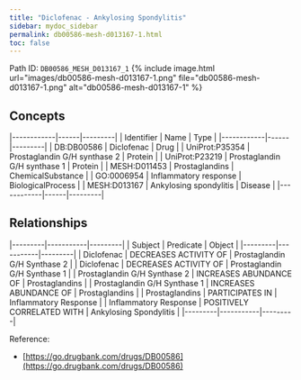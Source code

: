 ```yaml
---
title: "Diclofenac - Ankylosing Spondylitis"
sidebar: mydoc_sidebar
permalink: db00586-mesh-d013167-1.html
toc: false 
---
```



Path ID: `DB00586_MESH_D013167_1`
{% include image.html url="images/db00586-mesh-d013167-1.png" file="db00586-mesh-d013167-1.png" alt="db00586-mesh-d013167-1" %}

## Concepts

|------------|------|---------|
| Identifier | Name | Type    |
|------------|------|---------|
| DB:DB00586 | Diclofenac | Drug |
| UniProt:P35354 | Prostaglandin G/H synthase 2 | Protein |
| UniProt:P23219 | Prostaglandin G/H synthase 1 | Protein |
| MESH:D011453 | Prostaglandins | ChemicalSubstance |
| GO:0006954 | Inflammatory response | BiologicalProcess |
| MESH:D013167 | Ankylosing spondylitis | Disease |
|------------|------|---------|

## Relationships

|---------|-----------|---------|
| Subject | Predicate | Object  |
|---------|-----------|---------|
| Diclofenac | DECREASES ACTIVITY OF | Prostaglandin G/H Synthase 2 |
| Diclofenac | DECREASES ACTIVITY OF | Prostaglandin G/H Synthase 1 |
| Prostaglandin G/H Synthase 2 | INCREASES ABUNDANCE OF | Prostaglandins |
| Prostaglandin G/H Synthase 1 | INCREASES ABUNDANCE OF | Prostaglandins |
| Prostaglandins | PARTICIPATES IN | Inflammatory Response |
| Inflammatory Response | POSITIVELY CORRELATED WITH | Ankylosing Spondylitis |
|---------|-----------|---------|

Reference: 
  - [https://go.drugbank.com/drugs/DB00586](https://go.drugbank.com/drugs/DB00586)
